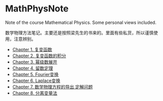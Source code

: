# MathPhysNote
Note of the course Mathematical Physics. Some personal views included.

数学物理方法笔记。主要还是按照梁先生的书来的。里面有些私货，所以谨慎使用，注意辨别。

- [Chapter 1. 复变函数](http://htmlpreview.github.io/?https://raw.githubusercontent.com/TerryGeng/MathPhysNote/master/html/MathPhyNote_Chap1.html)
- [Chapter 2. 复变函数的积分](http://htmlpreview.github.io/?https://raw.githubusercontent.com/TerryGeng/MathPhysNote/master/html/MathPhyNote_Chap2.html)
- [Chapter 3. 幂级数展开](http://htmlpreview.github.io/?https://raw.githubusercontent.com/TerryGeng/MathPhysNote/master/html/MathPhyNote_Chap3.html)
- [Chapter 4. 留数定理](http://htmlpreview.github.io/?https://raw.githubusercontent.com/TerryGeng/MathPhysNote/master/html/MathPhyNote_Chap4.html)
- [Chapter 5. Fourier变换](http://htmlpreview.github.io/?https://raw.githubusercontent.com/TerryGeng/MathPhysNote/master/html/MathPhyNote_Chap5.html)
- [Chapter 6. Laplace变换](http://htmlpreview.github.io/?https://raw.githubusercontent.com/TerryGeng/MathPhysNote/master/html/MathPhyNote_Chap6.html)
- [Chapter 7. 数学物理方程的导出  定解问题](http://htmlpreview.github.io/?https://raw.githubusercontent.com/TerryGeng/MathPhysNote/master/html/MathPhyNote_Chap7.html)
- [Chapter 8. 分离变量法](http://htmlpreview.github.io/?https://raw.githubusercontent.com/TerryGeng/MathPhysNote/master/html/MathPhyNote_Chap8.html)
